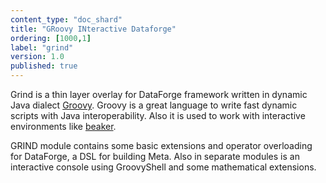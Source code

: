 ```yaml
---
content_type: "doc_shard"
title: "GRoovy INteractive Dataforge"
ordering: [1000,1]
label: "grind"
version: 1.0
published: true
---
```

Grind is a thin layer overlay for DataForge framework written in dynamic Java dialect [Groovy](http://groovy-lang.org/). Groovy is a great language to write fast dynamic scripts with Java interoperability. Also it is used to work with interactive environments like [beaker](http://beakernotebook.com/).

GRIND module contains some basic extensions and operator overloading for DataForge, a DSL for building Meta. Also in separate modules is an interactive console using GroovyShell and some mathematical extensions. 